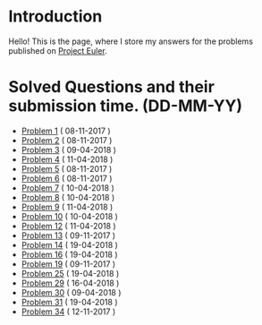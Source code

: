 # Introduction
Hello! This is the page, where I store my answers for the problems published on [Project Euler](https://projecteuler.net/).

# Solved Questions and their submission time. (DD-MM-YY)
- [Problem 1](https://projecteuler.net/problem=1)  ( 08-11-2017 )
- [Problem 2](https://projecteuler.net/problem=2)  ( 08-11-2017 )
- [Problem 3](https://projecteuler.net/problem=3)  ( 09-04-2018 )
- [Problem 4](https://projecteuler.net/problem=4)  ( 11-04-2018 )
- [Problem 5](https://projecteuler.net/problem=5)  ( 08-11-2017 )
- [Problem 6](https://projecteuler.net/problem=6)  ( 08-11-2017 )
- [Problem 7](https://projecteuler.net/problem=7)  ( 10-04-2018 )
- [Problem 8](https://projecteuler.net/problem=8)  ( 10-04-2018 )
- [Problem 9](https://projecteuler.net/problem=9)  ( 11-04-2018 )
- [Problem 10](https://projecteuler.net/problem=10) ( 10-04-2018 )
- [Problem 12](https://projecteuler.net/problem=12) ( 11-04-2018 )
- [Problem 13](https://projecteuler.net/problem=13) ( 09-11-2017 )
- [Problem 14](https://projecteuler.net/problem=14) ( 19-04-2018 )
- [Problem 16](https://projecteuler.net/problem=16) ( 19-04-2018 )
- [Problem 19](https://projecteuler.net/problem=19) ( 09-11-2017 )
- [Problem 25](https://projecteuler.net/problem=25) ( 19-04-2018 )
- [Problem 29](https://projecteuler.net/problem=29) ( 16-04-2018 )
- [Problem 30](https://projecteuler.net/problem=30) ( 09-04-2018 )
- [Problem 31](https://projecteuler.net/problem=31) ( 19-04-2018 )
- [Problem 34](https://projecteuler.net/problem=34) ( 12-11-2017 )